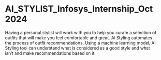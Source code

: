 # AI_STYLIST_Infosys_Internship_Oct2024
Having a personal stylist will work with you to help you curate a selection of outfits that will make you feel comfortable and great. AI Styling automates the process of outfit recommendations. Using a machine learning model, AI Styling tool can understand what is considered as a good style and what isn’t and make recommendations based on it.
